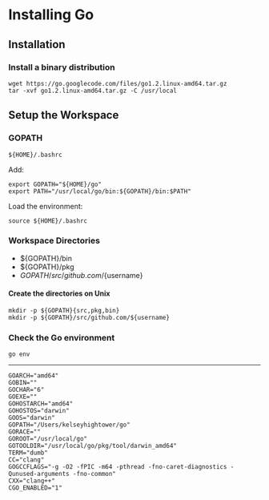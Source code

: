 # Installing Go

## Installation

### Install a binary distribution
 
    wget https://go.googlecode.com/files/go1.2.linux-amd64.tar.gz
    tar -xvf go1.2.linux-amd64.tar.gz -C /usr/local

## Setup the Workspace

### GOPATH

    ${HOME}/.bashrc

Add:

    export GOPATH="${HOME}/go"
    export PATH="/usr/local/go/bin:${GOPATH}/bin:$PATH"

Load the environment:

    source ${HOME}/.bashrc

### Workspace Directories

- ${GOPATH}/bin
- ${GOPATH}/pkg
- ${GOPATH}/src/github.com/${username}


#### Create the directories on Unix

    mkdir -p ${GOPATH}{src,pkg,bin}
    mkdir -p ${GOPATH}/src/github.com/${username}

### Check the Go environment

    go env

---

	GOARCH="amd64"
	GOBIN=""
	GOCHAR="6"
	GOEXE=""
	GOHOSTARCH="amd64"
	GOHOSTOS="darwin"
	GOOS="darwin"
	GOPATH="/Users/kelseyhightower/go"
	GORACE=""
	GOROOT="/usr/local/go"
	GOTOOLDIR="/usr/local/go/pkg/tool/darwin_amd64"
	TERM="dumb"
	CC="clang"
	GOGCCFLAGS="-g -O2 -fPIC -m64 -pthread -fno-caret-diagnostics -Qunused-arguments -fno-common"
	CXX="clang++"
	CGO_ENABLED="1"
